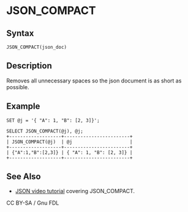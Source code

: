 
# JSON_COMPACT

## Syntax


```
JSON_COMPACT(json_doc)
```


## Description


Removes all unnecessary spaces so the json document is as short as possible.


## Example


```
SET @j = '{ "A": 1, "B": [2, 3]}';

SELECT JSON_COMPACT(@j), @j;
+-------------------+------------------------+
| JSON_COMPACT(@j)  | @j                     |
+-------------------+------------------------+
| {"A":1,"B":[2,3]} | { "A": 1, "B": [2, 3]} |
+-------------------+------------------------+
```

## See Also


* [JSON video tutorial](https://www.youtube.com/watch?v=sLE7jPETp8g) covering JSON_COMPACT.


CC BY-SA / Gnu FDL

